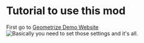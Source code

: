 # Tutorial to use this mod
First go to [Geometrize Demo Website](https://www.samcodes.co.uk/project/geometrize-haxe-web/)
![Basically you need to set those settings and it's all.](https://github.com/ShineUA/geometrize2gd-mod-geode/blob/main/2024-02-22%20at%2006-17-03.png)
